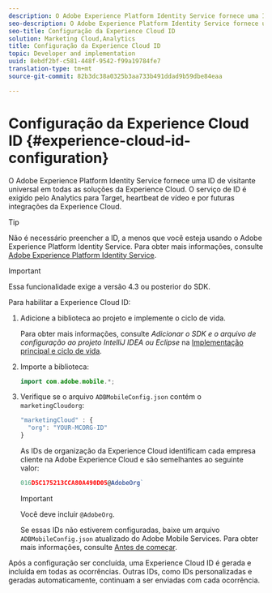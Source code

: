 ```yaml
---
description: O Adobe Experience Platform Identity Service fornece uma ID de visitante universal em todas as soluções da Experience Cloud. O serviço de ID é exigido pelo Analytics para Target, heartbeat de vídeo e por futuras integrações da Experience Cloud.
seo-description: O Adobe Experience Platform Identity Service fornece uma ID de visitante universal em todas as soluções da Experience Cloud. O serviço de ID é exigido pelo Analytics para Target, heartbeat de vídeo e por futuras integrações da Experience Cloud.
seo-title: Configuração da Experience Cloud ID
solution: Marketing Cloud,Analytics
title: Configuração da Experience Cloud ID
topic: Developer and implementation
uuid: 8ebdf2bf-c581-448f-9542-f99a19784fe7
translation-type: tm+mt
source-git-commit: 82b3dc38a0325b3aa733b491ddad9b59dbe84eaa

---
```



# Configuração da Experience Cloud ID {#experience-cloud-id-configuration}

O Adobe Experience Platform Identity Service fornece uma ID de visitante universal em todas as soluções da Experience Cloud. O serviço de ID é exigido pelo Analytics para Target, heartbeat de vídeo e por futuras integrações da Experience Cloud.

>[!TIP]
>
>Não é necessário preencher a ID, a menos que você esteja usando o Adobe Experience Platform Identity Service. Para obter mais informações, consulte [Adobe Experience Platform Identity Service](https://docs.adobe.com/content/help/pt-BR/id-service/using/home.html).

>[!IMPORTANT]
>
>Essa funcionalidade exige a versão 4.3 ou posterior do SDK.

Para habilitar a Experience Cloud ID:

1. Adicione a biblioteca ao projeto e implemente o ciclo de vida.

   Para obter mais informações, consulte *Adicionar o SDK e o arquivo de configuração ao projeto IntelliJ IDEA ou Eclipse* na [Implementação principal e ciclo de vida](/help/android/getting-started/dev-qs.md).

1. Importe a biblioteca:

   ```java
   import com.adobe.mobile.*;
   ```

1. Verifique se o arquivo `ADBMobileConfig.json` contém o `marketingCloudorg`:

   ```js
   "marketingCloud" : { 
     "org": "YOUR-MCORG-ID" 
   }
   ```

   As IDs de organização da Experience Cloud identificam cada empresa cliente na Adobe Experience Cloud e são semelhantes ao seguinte valor:

   ```js
   016D5C175213CCA80A490D05@AdobeOrg`
   ```

   >[!IMPORTANT]
   >
   >Você deve incluir `@AdobeOrg`.

   Se essas IDs não estiverem configuradas, baixe um arquivo `ADBMobileConfig.json` atualizado do Adobe Mobile Services. Para obter mais informações, consulte [Antes de começar](/help/android/getting-started/requirements.md).

Após a configuração ser concluída, uma Experience Cloud ID é gerada e incluída em todas as ocorrências. Outras IDs, como IDs personalizadas e geradas automaticamente, continuam a ser enviadas com cada ocorrência.
